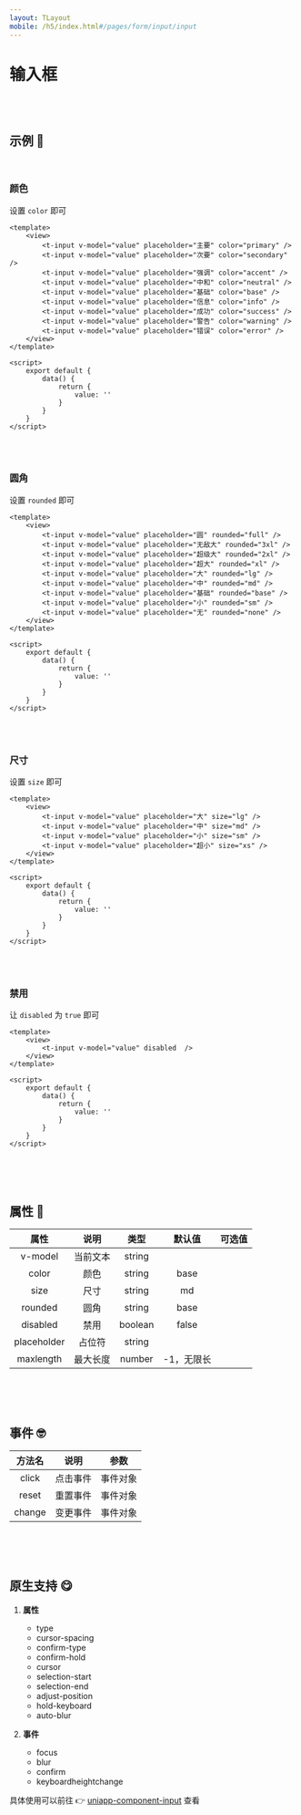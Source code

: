 ```yaml
---
layout: TLayout
mobile: /h5/index.html#/pages/form/input/input
---
```


# 输入框

<br />
<br />

## 示例 :thinking:

<br />

### 颜色

设置 `color` 即可

```vue
<template>
	<view>
		<t-input v-model="value" placeholder="主要" color="primary" />
		<t-input v-model="value" placeholder="次要" color="secondary" />
		<t-input v-model="value" placeholder="强调" color="accent" />
		<t-input v-model="value" placeholder="中和" color="neutral" />
		<t-input v-model="value" placeholder="基础" color="base" />
		<t-input v-model="value" placeholder="信息" color="info" />
		<t-input v-model="value" placeholder="成功" color="success" />
		<t-input v-model="value" placeholder="警告" color="warning" />
		<t-input v-model="value" placeholder="错误" color="error" />
	</view>
</template>

<script>
    export default {
        data() {
            return {
                value: ''
            }
        }
    }
</script>
```

<br />
<br />

### 圆角

设置 `rounded` 即可

```vue
<template>
	<view>
		<t-input v-model="value" placeholder="圆" rounded="full" />
		<t-input v-model="value" placeholder="无敌大" rounded="3xl" />
		<t-input v-model="value" placeholder="超级大" rounded="2xl" />
		<t-input v-model="value" placeholder="超大" rounded="xl" />
		<t-input v-model="value" placeholder="大" rounded="lg" />
		<t-input v-model="value" placeholder="中" rounded="md" />
		<t-input v-model="value" placeholder="基础" rounded="base" />
		<t-input v-model="value" placeholder="小" rounded="sm" />
		<t-input v-model="value" placeholder="无" rounded="none" />
	</view>
</template>

<script>
    export default {
        data() {
            return {
                value: ''
            }
        }
    }
</script>
```

<br />
<br />

### 尺寸

设置 `size` 即可

```vue
<template>
	<view>
		<t-input v-model="value" placeholder="大" size="lg" />
		<t-input v-model="value" placeholder="中" size="md" />
		<t-input v-model="value" placeholder="小" size="sm" />
		<t-input v-model="value" placeholder="超小" size="xs" />
	</view>
</template>

<script>
    export default {
        data() {
            return {
                value: ''
            }
        }
    }
</script>
```

<br />
<br />

### 禁用

让 `disabled` 为 `true` 即可

```vue
<template>
	<view>
		<t-input v-model="value" disabled  />
	</view>
</template>

<script>
    export default {
        data() {
            return {
                value: ''
            }
        }
    }
</script>
```

<br />
<br />
<br />

## 属性 :monocle_face:

|    属性     |   说明   |  类型   |   默认值   |      可选值       |
| :---------: | :------: | :-----: | :--------: | :---------------: |
|   v-model   | 当前文本 | string  |            |                   |
|    color    |   颜色   | string  |    base    |  <t-doc-color />  |
|    size     |   尺寸   | string  |     md     |  <t-doc-size />   |
|   rounded   |   圆角   | string  |    base    | <t-doc-rounded /> |
|  disabled   |   禁用   | boolean |   false    |   <t-doc-boo />   |
| placeholder |  占位符  | string  |            |                   |
|  maxlength  | 最大长度 | number  | -1，无限长 |                   |

<br />
<br />
<br />

## 事件 :nerd_face:

| 方法名 |   说明   |   参数   |
| :----: | :------: | :------: |
| click  | 点击事件 | 事件对象 |
| reset  | 重置事件 | 事件对象 |
| change | 变更事件 | 事件对象 |

<br />
<br />
<br />

## 原生支持 :yum:

1. **属性**

   - type
   - cursor-spacing
   - confirm-type
   - confirm-hold
   - cursor
   - selection-start
   - selection-end
   - adjust-position
   - hold-keyboard
   - auto-blur

2. **事件**
   - focus
   - blur
   - confirm
   - keyboardheightchange

具体使用可以前往 👉 [uniapp-component-input](https://uniapp.dcloud.io/component/input) 查看

<br />
<br />
<br />
